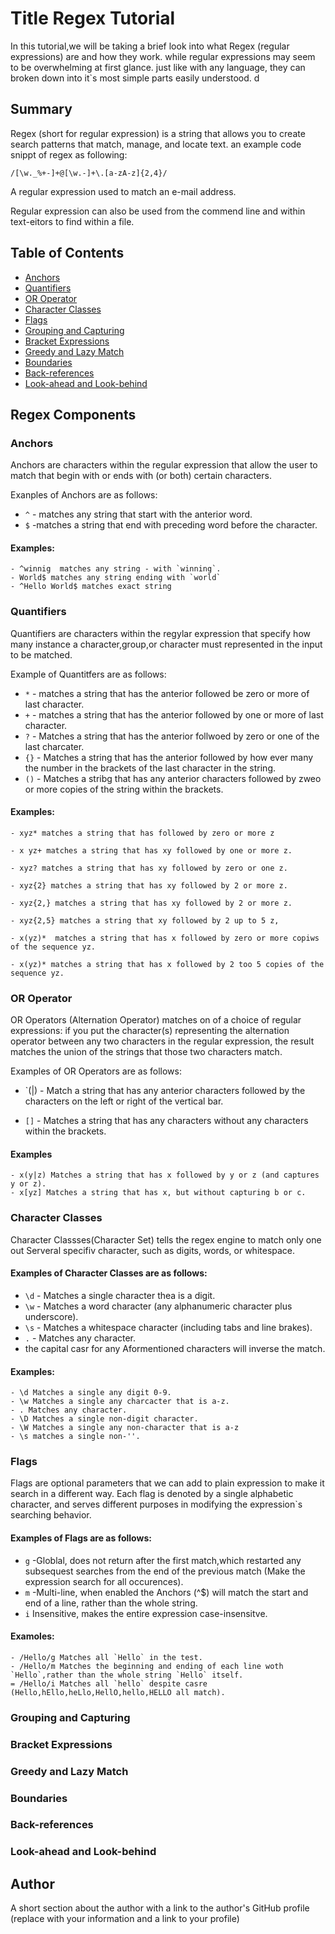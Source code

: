 # Title Regex Tutorial

In this tutorial,we will be taking a brief look into what Regex (regular expressions) are and how they work. while regular expressions may seem to be overwhelming at first glance.
just like with any language, they can broken down into it`s most simple parts easily understood.  d

## Summary

Regex (short for regular expression) is a string that allows you to create search patterns that match, manage, and locate text. an example code snippt of regex as following:
```
/[\w._%+-]+@[\w.-]+\.[a-zA-z]{2,4}/
```
A regular expression used to match an e-mail address.

Regular expression can also be used from the commend line and within text-eitors to find within a file.

## Table of Contents

- [Anchors](#anchors)
- [Quantifiers](#quantifiers)
- [OR Operator](#or-operator)
- [Character Classes](#character-classes)
- [Flags](#flags)
- [Grouping and Capturing](#grouping-and-capturing)
- [Bracket Expressions](#bracket-expressions)
- [Greedy and Lazy Match](#greedy-and-lazy-match)
- [Boundaries](#boundaries)
- [Back-references](#back-references)
- [Look-ahead and Look-behind](#look-ahead-and-look-behind)

## Regex Components

### Anchors

Anchors are characters within the regular expression that allow the user to match that begin with or ends with (or both) certain characters.

Exanples of Anchors are as follows:

* `^` - matches any string that start with the anterior word.
* `$` -matches a string that end with preceding word before the character.

#### Examples:

```
- ^winnig  matches any string - with `winning`.
- World$ matches any string ending with `world`
- ^Hello World$ matches exact string 
```

### Quantifiers

Quantifiers are characters within the regylar expression that specify how many instance a character,group,or character must represented in the input to be matched.

Example of Quantitfers are as follows:

* `*` - matches a string that has the anterior followed be zero or more of last character.
* `+` - matches a string that has the anterior followed by one or more of last character.
* `?` - Matches a string that has the anterior follwoed by zero or one of the last charcater.
* `{}` - Matches a string that has the anterior followed by how ever many the number in the brackets of the last character in the string.
* `()` - Matches a stribg that has any anterior characters followed by zweo or more copies of the string within the brackets.

#### Examples:

```
- xyz* matches a string that has followed by zero or more z

- x yz+ matches a string that has xy followed by one or more z.

- xyz? matches a string that has xy followed by zero or one z.

- xyz{2} matches a string that has xy followed by 2 or more z.

- xyz{2,} matches a string that has xy followed by 2 or more z.

- xyz{2,5} matches a string that xy followed by 2 up to 5 z,

- x(yz)*  matches a string that has x followed by zero or more copiws of the sequence yz.

- x(yz)* matches a string that has x followed by 2 too 5 copies of the sequence yz.
```

### OR Operator

OR Operators (Alternation Operator) matches on of a choice of regular expressions: if you put the character(s) representing the alternation operator between any two characters in the regular expression, the result matches the union of the strings that those two characters match.

Examples of OR Operators are as follows:

* `(|) - Match a string that has any anterior characters followed by the characters on the left or right of the vertical bar.

* `[]` - Matches a string that has any characters without any characters within the brackets.

#### Examples
```
- x(y|z) Matches a string that has x followed by y or z (and captures y or z).
- x[yz] Matches a string that has x, but without capturing b or c.
```
### Character Classes

Character Classses(Character Set) tells the regex engine to match only one out Serveral specifiv character, such as digits, words, or whitespace.

#### Examples of Character Classes are as follows:

* `\d` - Matches a single character thea is a digit.
* `\w` - Matches a word character (any alphanumeric character plus underscore).
* `\s` - Matches a whitespace character (including tabs and line brakes).
* `.` - Matches any character.
* the capital casr for any Aformentioned characters will inverse the match.

#### Examples:

```
- \d Matches a single any digit 0-9.
- \w Matches a single any charcacter that is a-z.
- . Matches any character.
- \D Matches a single non-digit character.
- \W Matches a single any non-character that is a-z
- \s matches a single non-''.
```

### Flags

Flags are optional parameters that we can add to plain expression to make it search in a different way. Each flag is denoted by a single alphabetic character, and serves different purposes in modifying the expression`s searching behavior.

#### Examples of Flags are as follows:
* `g` -Globlal, does not return after the first match,which restarted any subsequest searches from the end of the previous match (Make the expression search for all occurences).
* `m` -Multi-line, when enabled  the Anchors (^$) will match the start and end of a line, rather than the whole string.
* `i` Insensitive, makes the entire expression case-insensitve.

#### Examoles:

```
- /Hello/g Matches all `Hello` in the test.
- /Hello/m Matches the beginning and ending of each line woth `Hello`,rather than the whole string `Hello` itself.
= /Hello/i Matches all `hello` despite casre (Hello,hEllo,heLlo,HellO,hello,HELLO all match).
```

### Grouping and Capturing

### Bracket Expressions

### Greedy and Lazy Match

### Boundaries

### Back-references

### Look-ahead and Look-behind

## Author

A short section about the author with a link to the author's GitHub profile (replace with your information and a link to your profile)
